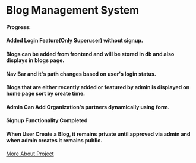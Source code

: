 # Blog Management System

#### Progress: 
#### Added Login Feature(Only Superuser) without signup.
#### Blogs can be added from frontend and will be stored in db and also displays in blogs page.
#### Nav Bar and it's path changes based on user's login status.
#### Blogs that are either recently added or featured by admin is displayed on home page sort by create time. 
#### Admin Can Add Organization's partners dynamically using form.
#### Signup Functionality Completed
#### When User Create a Blog, it remains private until approved via admin and when admin creates it remains public.
[More About Project](https://github.com/Digital-Pathshala/Blog_Management_System.git)
